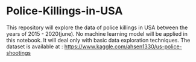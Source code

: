 # Police-Killings-in-USA
This repository will explore the data of police killings in USA between the years  of 2015 - 2020(june).
No machine learning model will be applied in this notebook.
It will deal only with basic data exploration techniques.
The dataset is available at : https://www.kaggle.com/ahsen1330/us-police-shootings
